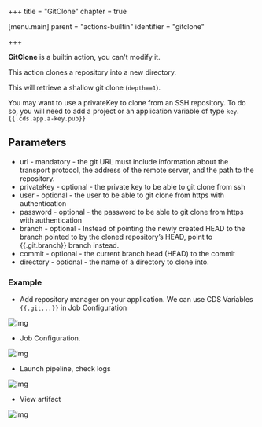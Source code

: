 +++
title = "GitClone"
chapter = true

[menu.main]
parent = "actions-builtin"
identifier = "gitclone"

+++

**GitClone** is a builtin action, you can't modify it.

This action clones a repository into a new directory.

This will retrieve a shallow git clone (`depth==1`).

You may want to use a privateKey to clone from an SSH repository. To do so, you will need to add a project or an application variable of type `key`. `{{.cds.app.a-key.pub}}`

## Parameters

* url - mandatory - the git URL must include information about the transport protocol, the address of the remote server, and the path to the repository.
* privateKey - optional - the private key to be able to git clone from ssh
* user - optional - the user to be able to git clone from https with authentication
* password - optional - the password to be able to git clone from https with authentication
* branch - optional - Instead of pointing the newly created HEAD to the branch pointed to by the cloned repository’s HEAD, point to {{.git.branch}} branch instead.
* commit - optional - the current branch head (HEAD) to the commit
* directory - optional - the name of a directory to clone into.


### Example

* Add repository manager on your application. We can use CDS Variables `{{.git...}}` in Job Configuration

![img](/images/workflows.pipelines.actions.builtin.gitclone-repo-manager.png)

* Job Configuration.

![img](/images/workflows.pipelines.actions.builtin.gitclone-job.png)


* Launch pipeline, check logs

![img](/images/workflows.pipelines.actions.builtin.gitclone-logs.png)

* View artifact

![img](/images/workflows.pipelines.actions.builtin.artifact-upload-view-artifact.png)
